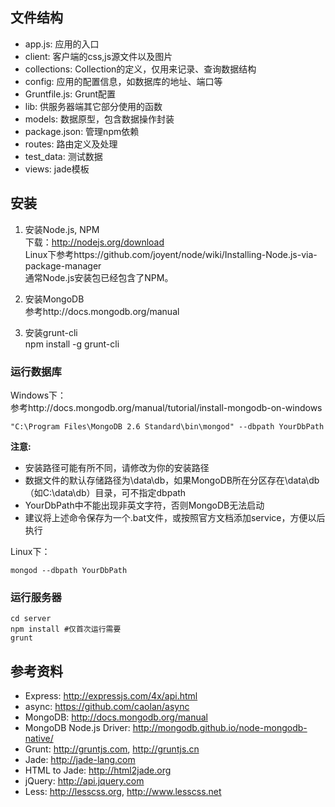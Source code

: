 ## 文件结构
* app.js: 应用的入口
* client: 客户端的css,js源文件以及图片
* collections: Collection的定义，仅用来记录、查询数据结构
* config: 应用的配置信息，如数据库的地址、端口等
* Gruntfile.js: Grunt配置
* lib: 供服务器端其它部分使用的函数
* models: 数据原型，包含数据操作封装
* package.json: 管理npm依赖
* routes: 路由定义及处理
* test_data: 测试数据
* views: jade模板

## 安装

1. 安装Node.js, NPM  
   下载：http://nodejs.org/download  
   Linux下参考https://github.com/joyent/node/wiki/Installing-Node.js-via-package-manager  
   通常Node.js安装包已经包含了NPM。
   
2. 安装MongoDB  
   参考http://docs.mongodb.org/manual
   
3. 安装grunt-cli  
   npm install -g grunt-cli


### 运行数据库

Windows下：  
参考http://docs.mongodb.org/manual/tutorial/install-mongodb-on-windows
```
"C:\Program Files\MongoDB 2.6 Standard\bin\mongod" --dbpath YourDbPath
```
__注意:__
- 安装路径可能有所不同，请修改为你的安装路径
- 数据文件的默认存储路径为\data\db，如果MongoDB所在分区存在\data\db（如C:\data\db）目录，可不指定dbpath
- YourDbPath中不能出现非英文字符，否则MongoDB无法启动
- 建议将上述命令保存为一个.bat文件，或按照官方文档添加service，方便以后执行

Linux下：
```
mongod --dbpath YourDbPath
```

### 运行服务器
```
cd server
npm install #仅首次运行需要
grunt
```

## 参考资料

* Express: http://expressjs.com/4x/api.html
* async: https://github.com/caolan/async
* MongoDB: http://docs.mongodb.org/manual
* MongoDB Node.js Driver: http://mongodb.github.io/node-mongodb-native/
* Grunt: http://gruntjs.com, http://gruntjs.cn
* Jade: http://jade-lang.com
* HTML to Jade: http://html2jade.org
* jQuery: http://api.jquery.com
* Less: http://lesscss.org, http://www.lesscss.net

